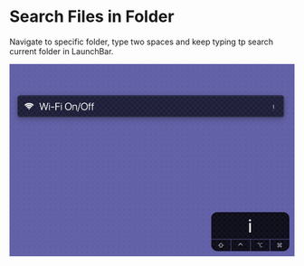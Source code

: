 # Search Files in Folder

Navigate to specific folder, type two spaces and keep typing tp search current folder in LaunchBar.

![title](img.gif)